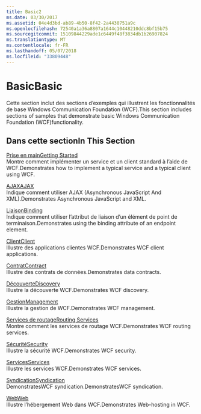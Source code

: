 ```yaml
---
title: Basic2
ms.date: 03/30/2017
ms.assetid: 04e4d3bd-ab89-4b50-8f42-2a4430751a9c
ms.openlocfilehash: 72540a1a36a8807a1644c10448210ddc8bf15b75
ms.sourcegitcommit: 15109844229ade1c6449f48f3834db1b26907824
ms.translationtype: MT
ms.contentlocale: fr-FR
ms.lasthandoff: 05/07/2018
ms.locfileid: "33809448"
---
```

# <a name="basic"></a><span data-ttu-id="fd099-102">Basic</span><span class="sxs-lookup"><span data-stu-id="fd099-102">Basic</span></span>
<span data-ttu-id="fd099-103">Cette section inclut des sections d’exemples qui illustrent les fonctionnalités de base Windows Communication Foundation (WCF).</span><span class="sxs-lookup"><span data-stu-id="fd099-103">This section includes sections of samples that demonstrate basic Windows Communication Foundation (WCF)functionality.</span></span>  
  
## <a name="in-this-section"></a><span data-ttu-id="fd099-104">Dans cette section</span><span class="sxs-lookup"><span data-stu-id="fd099-104">In This Section</span></span>  
 [<span data-ttu-id="fd099-105">Prise en main</span><span class="sxs-lookup"><span data-stu-id="fd099-105">Getting Started</span></span>](../../../../docs/framework/wcf/samples/getting-started-sample.md)  
 <span data-ttu-id="fd099-106">Montre comment implémenter un service et un client standard à l’aide de WCF.</span><span class="sxs-lookup"><span data-stu-id="fd099-106">Demonstrates how to implement a typical service and a typical client using WCF.</span></span>  
  
 [<span data-ttu-id="fd099-107">AJAX</span><span class="sxs-lookup"><span data-stu-id="fd099-107">AJAX</span></span>](../../../../docs/framework/wcf/samples/ajax.md)  
 <span data-ttu-id="fd099-108">Indique comment utiliser AJAX (Asynchronous JavaScript And XML).</span><span class="sxs-lookup"><span data-stu-id="fd099-108">Demonstrates Asynchronous JavaScript and XML.</span></span>  
  
 [<span data-ttu-id="fd099-109">Liaison</span><span class="sxs-lookup"><span data-stu-id="fd099-109">Binding</span></span>](../../../../docs/framework/wcf/samples/binding.md)  
 <span data-ttu-id="fd099-110">Indique comment utiliser l’attribut de liaison d’un élément de point de terminaison.</span><span class="sxs-lookup"><span data-stu-id="fd099-110">Demonstrates using the binding attribute of an endpoint element.</span></span>  
  
 [<span data-ttu-id="fd099-111">Client</span><span class="sxs-lookup"><span data-stu-id="fd099-111">Client</span></span>](../../../../docs/framework/wcf/samples/client.md)  
 <span data-ttu-id="fd099-112">Illustre des applications clientes WCF.</span><span class="sxs-lookup"><span data-stu-id="fd099-112">Demonstrates WCF client applications.</span></span>  
  
 [<span data-ttu-id="fd099-113">Contrat</span><span class="sxs-lookup"><span data-stu-id="fd099-113">Contract</span></span>](../../../../docs/framework/wcf/samples/contract.md)  
 <span data-ttu-id="fd099-114">Illustre des contrats de données.</span><span class="sxs-lookup"><span data-stu-id="fd099-114">Demonstrates data contracts.</span></span>  
  
 [<span data-ttu-id="fd099-115">Découverte</span><span class="sxs-lookup"><span data-stu-id="fd099-115">Discovery</span></span>](../../../../docs/framework/wcf/samples/discovery-samples.md)  
 <span data-ttu-id="fd099-116">Illustre la découverte WCF.</span><span class="sxs-lookup"><span data-stu-id="fd099-116">Demonstrates WCF discovery.</span></span>  
  
 [<span data-ttu-id="fd099-117">Gestion</span><span class="sxs-lookup"><span data-stu-id="fd099-117">Management</span></span>](../../../../docs/framework/wcf/samples/management.md)  
 <span data-ttu-id="fd099-118">Illustre la gestion de WCF.</span><span class="sxs-lookup"><span data-stu-id="fd099-118">Demonstrates WCF management.</span></span>  
  
 [<span data-ttu-id="fd099-119">Services de routage</span><span class="sxs-lookup"><span data-stu-id="fd099-119">Routing Services</span></span>](../../../../docs/framework/wcf/samples/routing-services.md)  
 <span data-ttu-id="fd099-120">Montre comment les services de routage WCF.</span><span class="sxs-lookup"><span data-stu-id="fd099-120">Demonstrates WCF routing services.</span></span>  
  
 [<span data-ttu-id="fd099-121">Sécurité</span><span class="sxs-lookup"><span data-stu-id="fd099-121">Security</span></span>](../../../../docs/framework/wcf/samples/security-in-wcf.md)  
 <span data-ttu-id="fd099-122">Illustre la sécurité WCF.</span><span class="sxs-lookup"><span data-stu-id="fd099-122">Demonstrates WCF security.</span></span>  
  
 [<span data-ttu-id="fd099-123">Services</span><span class="sxs-lookup"><span data-stu-id="fd099-123">Services</span></span>](../../../../docs/framework/wcf/samples/services.md)  
 <span data-ttu-id="fd099-124">Illustre les services WCF.</span><span class="sxs-lookup"><span data-stu-id="fd099-124">Demonstrates WCF services.</span></span>  
  
 [<span data-ttu-id="fd099-125">Syndication</span><span class="sxs-lookup"><span data-stu-id="fd099-125">Syndication</span></span>](../../../../docs/framework/wcf/samples/syndication.md)  
 <span data-ttu-id="fd099-126">DemonstratesWCF syndication.</span><span class="sxs-lookup"><span data-stu-id="fd099-126">DemonstratesWCF syndication.</span></span>  
  
 [<span data-ttu-id="fd099-127">Web</span><span class="sxs-lookup"><span data-stu-id="fd099-127">Web</span></span>](../../../../docs/framework/wcf/samples/web.md)  
 <span data-ttu-id="fd099-128">Illustre l’hébergement Web dans WCF.</span><span class="sxs-lookup"><span data-stu-id="fd099-128">Demonstrates Web-hosting in WCF.</span></span>
